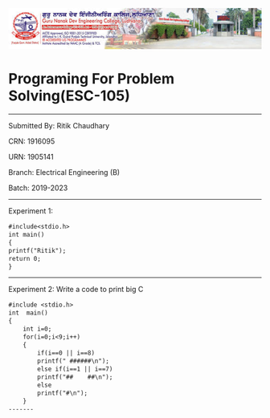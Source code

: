 ![photo](https://raw.githubusercontent.com/ritik-cell/pps-report/master/download%20(1).jpg)

# Programing For Problem Solving(ESC-105)
-----
Submitted By: Ritik Chaudhary

CRN: 1916095

URN: 1905141

Branch: Electrical Engineering (B)

Batch: 2019-2023

-------
Experiment 1:

```
#include<stdio.h>
int main()
{
printf("Ritik");
return 0;
}
```
-------
Experiment 2: Write a code to print big C

```
#include <stdio.h>
int  main()
{
    int i=0;
    for(i=0;i<9;i++)
    {
        if(i==0 || i==8)
        printf(" ######\n");
        else if(i==1 || i==7)
        printf("##    ##\n");
        else
        printf("#\n");
    }
-------
